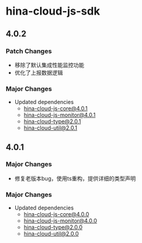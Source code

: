 # hina-cloud-js-sdk

## 4.0.2

### Patch Changes

- 移除了默认集成性能监控功能
- 优化了上报数据逻辑

### Major Changes

- Updated dependencies
  - hina-cloud-js-core@4.0.1
  - hina-cloud-js-monitor@4.0.1
  - hina-cloud-type@2.0.1
  - hina-cloud-util@2.0.1

## 4.0.1

### Major Changes

- 修复老版本bug，使用ts重构，提供详细的类型声明

### Major Changes

- Updated dependencies
    - hina-cloud-js-core@4.0.0
    - hina-cloud-js-monitor@4.0.0
    - hina-cloud-type@2.0.0
    - hina-cloud-util@2.0.0
